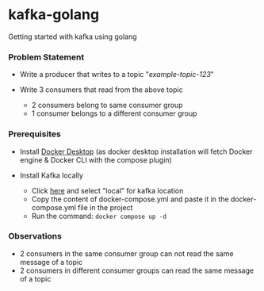 # kafka-golang

Getting started with kafka using golang

### Problem Statement

- Write a producer that writes to a topic "*example-topic-123*"
- Write 3 consumers that read from the above topic

  - 2 consumers belong to same consumer group
  - 1 consumer belongs to a different consumer group

### Prerequisites

- Install [Docker Desktop](https://docs.docker.com/compose/install/compose-desktop/) (as docker desktop installation will fetch Docker engine & Docker CLI with the compose plugin)
- Install Kafka locally

  - Click [here](https://developer.confluent.io/get-started/go/#kafka-setup) and select "local" for kafka location
  - Copy the content of docker-compose.yml and paste it in the docker-compose.yml file in the project
  - Run the command: ```docker compose up -d```
  
### Observations

- 2 consumers in the same consumer group can not read the same message of a topic
- 2 consumers in different consumer groups can read the same message of a topic
